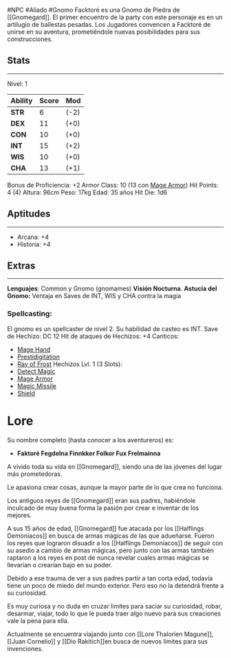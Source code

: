 #NPC #Aliado #Gnomo
Facktoré es una Gnomo de Piedra de [[Gnomegard]]. 
El primer encuentro de la party con este personaje es en un artilugio de ballestas pesadas. 
Los Jugadores convencen a Facktoré de unirse en su aventura, prometiéndole nuevas posibilidades para sus construcciones. 
## Stats
___
Nivel: 1

| Ability | Score | Mod  |
| ------- | ----- | ---- |
| **STR** | 6     | (-2) |
| **DEX** | 11    | (+0) |
| **CON** | 10    | (+0) |
| **INT** | 15    | (+2) |
| **WIS** | 10    | (+0) |
| **CHA** | 13    | (+1) |
Bonus de Proficiencia: +2
Armor Class: 10 (13 con [Mage Armor](https://5e.tools/spells.html#mage%20armor_phb))
Hit Points: 4 (4)
Altura: 96cm
Peso: 17kg
Edad: 35 años
Hit Die: 1d6
## Aptitudes
___
+ Arcana: +4
+ Historia: +4
## Extras
---
**Lenguajes**: Common y Gnomo (gnomames)
**Visión Nocturna**.
**Astucia del Gnomo:** Ventaja en Saves de INT, WIS y CHA contra la magia
### **Spellcasting:** 
El gnomo es un spellcaster de nivel 2. Su habilidad de casteo es INT.
Save de Hechizo: DC 12
Hit de ataques de Hechizos: +4
Canticos:
+ [Mage Hand](https://5e.tools/spells.html#mage%20hand_phb)
+ [Prestidigitation](https://5e.tools/spells.html#prestidigitation_phb)
+ [Ray of Frost](https://5e.tools/spells.html#ray%20of%20frost_phb)
Hechizos Lvl. 1 (3 Slots):
+ [Detect Magic](https://5e.tools/spells.html#detect%20magic_phb)
+ [Mage Armor](https://5e.tools/spells.html#mage%20armor_phb)
+ [Magic Missile](https://5e.tools/spells.html#magic%20missile_phb)
+ [Shield](https://5e.tools/spells.html#shield_phb)

# Lore
Su nombre completo (hasta conocer a los aventureros) es: 
+ **Faktoré Fegdelna Finnkker Folkor Fux Frelmainna**

A vivido toda su vida en [[Gnomegard]], siendo una de las jóvenes del lugar más prometedoras.

Le apasiona crear cosas, aunque la mayor parte de lo que crea no funciona.

Los antiguos reyes de [[Gnomegard]] eran sus padres, habiéndole inculcado de muy buena forma la pasión por crear e inventar de los mejores. 

A sus 15 años de edad, [[Gnomegard]] fue atacada por los [[Halflings Demoniacos]] en busca de armas mágicas de las que adueñarse. Fueron los reyes que lograron disuadir a los [[Halflings Demoniacos]] de seguir con su asedio a cambio de armas mágicas, pero junto con las armas también raptaron a los reyes en post de nunca revelar cuales armas mágicas se llevarían o crearían bajo en su poder.

Debido a ese trauma de ver a sus padres partir a tan corta edad, todavía tiene un poco de miedo del mundo exterior. Pero eso no la detendrá frente a su curiosidad.

Es muy curiosa y no duda en cruzar limites para saciar su curiosidad, robar, desarmar, viajar, todo lo que le pueda traer algo nuevo para sus creaciones vale la pena para ella.

Actualmente se encuentra viajando junto con [[Lore Thalorien Magune]], [[Juan Cornelio]] y [[Dio Rakitich]]en busca de nuevos limites para sus invenciones.
